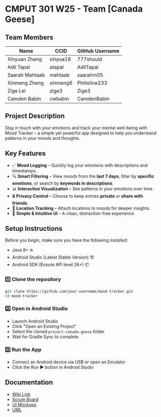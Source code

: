 # CMPUT 301 W25 - Team [Canada Geese]

## Team Members

| Name        | CCID   | GitHub Username |
| ----------- | ------ | --------------- |
| Xinyuan Zhang | xinyua18 | 777should    |
| Adil Tapal  | atapal | AdilTapal       |
| Saarah Mahtaab| mahtaab | saarahm05    |
| Xinmeng Zheng | xinmeng6 | Philistine233     |
| Zige Lei | zige3 | Zige3     |
| Camden Babin | cwbabin | CamdenBabin   |

## Project Description

Stay in touch with your emotions and track your mental well-being with Mood Tracker – a simple yet powerful app designed to help you understand patterns in your moods and thoughts.

## Key Features

- ✅ **Mood Logging** – Quickly log your emotions with descriptions and timestamps.
- 🔍 **Smart Filtering** – View moods from the **last 7 days**, filter by **specific emotions**, or search by **keywords in descriptions**.  
- 📊 **Interactive Visualization** – See patterns in your emotions over time.  
- 🔒 **Privacy Control** – Choose to keep entries **private** or **share with friends**. 
- 📍 **Location Tracking** – Attach locations to moods for deeper insights.  
- 🎨 **Simple & Intuitive UI** – A clean, distraction-free experience.  

## Setup Instructions

Before you begin, make sure you have the following installed:
- Java 8+ ☕
- Android Studio (Latest Stable Version) 🏗
- Android SDK (Ensure API level 26+) 📦

### 1️⃣ Clone the repository
```sh
git clone https://github.com/your-username/mood-tracker.git
cd mood-tracker
```

### 2️⃣ Open in Android Studio
- Launch Android Studio
- Click "Open an Existing Project"
- Select the cloned `project-canada-geese` folder
- Wait for Gradle Sync to complete

### 3️⃣ Run the App
- Connect an Android device via USB or open an Emulator
- Click the Run ▶️ button in Android Studio

## Documentation

- [Wiki Link](https://github.com/cmput301-w25/project-canada-geese/wiki)
- [Scrum Board](https://github.com/orgs/cmput301-w25/projects/93)
- [UI Mockups](https://github.com/cmput301-w25/project-canada-geese/wiki/Part-3%E2%80%90-User-Interface-Mockup-&-Storyboard)
- [UML](https://github.com/cmput301-w25/project-canada-geese/wiki/Part-4-%E2%80%90-UML)
